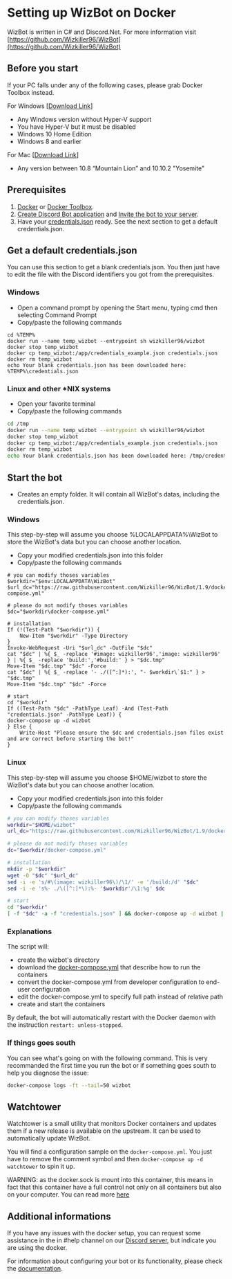 # Setting up WizBot on Docker

WizBot is written in C\# and Discord.Net. For more information visit [https://github.com/Wizkiller96/WizBot](https://github.com/Wizkiller96/WizBot)

## Before you start

If your PC falls under any of the following cases, please grab Docker Toolbox instead.

For Windows \[[Download Link](https://download.docker.com/win/stable/DockerToolbox.exe)\]

* Any Windows version without Hyper-V support
* You have Hyper-V but it must be disabled
* Windows 10 Home Edition
* Windows 8 and earlier

For Mac \[[Download Link](https://download.docker.com/mac/stable/DockerToolbox.pkg)\]

* Any version between 10.8 “Mountain Lion” and 10.10.2 "Yosemite"

## Prerequisites

1. [Docker](https://store.docker.com/search?type=edition&offering=community) or [Docker Toolbox](https://www.docker.com/products/docker-toolbox).
2. [Create Discord Bot application](http://wizbot.readthedocs.io/en/latest/JSON%20Explanations/#creating-discord-bot-application) and [Invite the bot to your server](http://wizbot.readthedocs.io/en/latest/JSON%20Explanations/#inviting-your-bot-to-your-server).
3. Have your [credentials.json](http://wizbot.readthedocs.io/en/latest/JSON%20Explanations/#setting-up-your-credentials) ready. See the next section to get a default credentials.json.

## Get a default credentials.json

You can use this section to get a blank credentials.json. You then just have to edit the file with the Discord identifiers you got from the prerequisites.

### Windows

* Open a command prompt by opening the Start menu, typing cmd then selecting Command Prompt
* Copy/paste the following commands

```text
cd %TEMP%
docker run --name temp_wizbot --entrypoint sh wizkiller96/wizbot
docker stop temp_wizbot
docker cp temp_wizbot:/app/credentials_example.json credentials.json
docker rm temp_wizbot
echo Your blank credentials.json has been downloaded here: %TEMP%\credentials.json
```

### Linux and other \*NIX systems

* Open your favorite terminal
* Copy/paste the following commands

```bash
cd /tmp
docker run --name temp_wizbot --entrypoint sh wizkiller96/wizbot
docker stop temp_wizbot
docker cp temp_wizbot:/app/credentials_example.json credentials.json
docker rm temp_wizbot
echo Your blank credentials.json has been downloaded here: /tmp/credentials.json
```

## Start the bot

* Creates an empty folder. It will contain all WizBot's datas, including the credentials.json.

### Windows

This step-by-step will assume you choose %LOCALAPPDATA%\WizBot to store the WizBot's data but you can choose another location.

* Copy your modified credentials.json into this folder
* Copy/paste the following commands

```text
# you can modify thoses variables
$workdir="$env:LOCALAPPDATA\WizBot"
$url_dc="https://raw.githubusercontent.com/Wizkiller96/WizBot/1.9/docker-compose.yml"

# please do not modify thoses variables
$dc="$workdir\docker-compose.yml"

# installation
If (!(Test-Path "$workdir")) {
    New-Item "$workdir" -Type Directory
}
Invoke-WebRequest -Uri "$url_dc" -OutFile "$dc"
cat "$dc" | %{ $_ -replace '#image: wizkiller96','image: wizkiller96' } | %{ $_ -replace 'build:','#build:' } > "$dc.tmp"
Move-Item "$dc.tmp" "$dc" -Force
cat "$dc" | %{ $_ -replace '- ./([^:]*):', "- $workdir\`$1:" } > "$dc.tmp"
Move-Item "$dc.tmp" "$dc" -Force

# start
cd "$workdir"
If ((Test-Path "$dc" -PathType Leaf) -And (Test-Path "credentials.json" -PathType Leaf)) {
docker-compose up -d wizbot
} Else {
    Write-Host "Please ensure the $dc and credentials.json files exist and are correct before starting the bot!"
}
```

### Linux

This step-by-step will assume you choose $HOME/wizbot to store the WizBot's data but you can choose another location.

* Copy your modified credentials.json into this folder
* Copy/paste the following commands

```bash
# you can modify thoses variables
workdir="$HOME/wizbot"
url_dc="https://raw.githubusercontent.com/Wizkiller96/WizBot/1.9/docker-compose.yml"

# please do not modify thoses variables
dc="$workdir/docker-compose.yml"

# installation
mkdir -p "$workdir"
wget -O "$dc" "$url_dc"
sed -i -e 's/#\(image: wizkiller96\)/\1/' -e '/build:/d' "$dc"
sed -i -e 's%- ./\([^:]*\):%- '$workdir'/\1:%g' $dc

# start
cd "$workdir"
[ -f "$dc" -a -f "credentials.json" ] && docker-compose up -d wizbot || echo "Please ensure the $dc and credentials.json files exist and are correct before starting the bot!"
```

### Explanations

The script will:

* create the wizbot's directory
* download the [docker-compose.yml](https://raw.githubusercontent.com/Wizkiller96/WizBot/1.9/docker-compose.yml) that describe how to run the containers
* convert the docker-compose.yml from developer configuration to end-user configuration
* edit the docker-compose.yml to specify full path instead of relative path
* create and start the containers

By default, the bot will automatically restart with the Docker daemon with the instruction `restart: unless-stopped`.

### If things goes south

You can see what's going on with the following command. This is very recommanded the first time you run the bot or if something goes south to help you diagnose the issue:

```bash
docker-compose logs -ft --tail=50 wizbot
```

## Watchtower

Watchtower is a small utility that monitors Docker containers and updates them if a new release is available on the upstream. It can be used to automatically update WizBot.

You will find a configuration sample on the `docker-compose.yml`. You just have to remove the comment symbol and then `docker-compose up -d watchtower` to spin it up.

WARNING: as the docker.sock is mount into this container, this means in fact that this container have a full control not only on all containers but also on your computer. You can read more [here](https://www.projectatomic.io/blog/2015/08/why-we-dont-let-non-root-users-run-docker-in-centos-fedora-or-rhel/)

## Additional informations

If you have any issues with the docker setup, you can request some assistance in the in \#help channel on our [Discord server](https://discord.gg/0YNaDOYuD5QOpeNI), but indicate you are using the docker.

For information about configuring your bot or its functionality, please check the [documentation](http://wizbot.readthedocs.io/en/latest).

